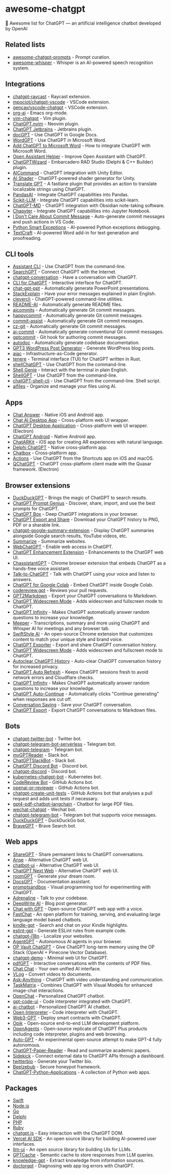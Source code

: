 # awesome-chatgpt

🤖 Awesome list for ChatGPT — an artificial intelligence chatbot developed by OpenAI

## Related lists

- [awesome-chatgpt-prompts](https://github.com/f/awesome-chatgpt-prompts) - Prompt curation.
- [awesome-whisper](https://github.com/sindresorhus/awesome-whisper) - Whisper is an AI-powered speech recognition system.

## Integrations

- [chatgpt-raycast](https://github.com/abielzulio/chatgpt-raycast) - Raycast extension.
- [mpociot/chatgpt-vscode](https://github.com/mpociot/chatgpt-vscode) - VSCode extension.
- [gencay/vscode-chatgpt](https://github.com/gencay/vscode-chatgpt) - VSCode extension.
- [org-ai](https://github.com/rksm/org-ai) - Emacs org-mode.
- [vim-chatgpt](https://github.com/CoderCookE/vim-chatgpt) - Vim plugin.
- [ChatGPT.nvim](https://github.com/jackMort/ChatGPT.nvim) - Neovim plugin.
- [ChatGPT Jetbrains](https://github.com/dromara/ChatGPT) - Jetbrains plugin.
- [docGPT](https://github.com/cesarhuret/docGPT) - Use ChatGPT in Google Docs.
- [WordGPT](https://github.com/filippofinke/WordGPT) - Use ChatGPT in Microsoft Word.
- [Add ChatGPT to Microsoft Word](https://github.com/analyticsinmotion/add-chatgpt-to-microsoft-word) - How to integrate ChatGPT with Microsoft Word.
- [Open Assistant Helper](https://github.com/AnotiaWang/open-assistant-helper) - Improve Open Assistant with ChatGPT.
- [ChatGPTWizard](https://github.com/AliDehbansiahkarbon/ChatGPTWizard) - Embarcadero RAD Studio (Delphi & C++ Builder) plugin.
- [AICommand](https://github.com/keijiro/AICommand) - ChatGPT integration with Unity Editor.
- [AI Shader](https://github.com/keijiro/AIShader) - ChatGPT-powered shader generator for Unity.
- [Translate GPT](https://github.com/ftp27/fastlane-plugin-translate_gpt) - A fastlane plugin that provides an action to translate localizable strings using ChatGPT.
- [PandasAI](https://github.com/gventuri/pandas-ai) - Integrate ChatGPT capabilities into Pandas.
- [Scikit-LLM](https://github.com/iryna-kondr/scikit-llm) - Integrate ChatGPT capabilities into scikit-learn.
- [ChatGPT-MD](https://github.com/bramses/chatgpt-md) - ChatGPT integration with Obsidian note-taking software.
- [Chapyter](https://github.com/chapyter/chapyter) - Integrate ChatGPT capabilities into Jupyter Notebook.
- [I Don't Care About Commit Message](https://github.com/mefengl/vscode-i-dont-care-about-commit-message) - Auto-generate commit messages and push actions in VS Code.
- [Python Smart Exceptions](https://github.com/roma-guru/smart-exceptions) - AI-powered Python exceptions debugging.
- [TextCraft](https://github.com/suncloudsmoon/TextCraft) - AI-powered Word add-in for text generation and proofreading.

## CLI tools

- [Assistant CLI](https://github.com/diciaup/assistant-cli) - Use ChatGPT from the command-line.
- [SearchGPT](https://github.com/tobiasbueschel/search-gpt) - Connect ChatGPT with the Internet.
- [chatgpt-conversation](https://github.com/platelminto/chatgpt-conversation) - Have a conversation with ChatGPT.
- [CLI for ChatGPT](https://github.com/j178/chatgpt) - Interactive interface for ChatGPT.
- [chat-gpt-ppt](https://github.com/williamfzc/chat-gpt-ppt) - Automatically generate PowerPoint presentations.
- [StackExplain](https://github.com/shobrook/stackexplain) - Have your error messages explained in plain English.
- [clevercli](https://github.com/clevercli/clevercli) - ChatGPT-powered command-line utilities.
- [README-AI](https://github.com/eli64s/README-AI) - Automatically generate README files.
- [aicommits](https://github.com/Nutlope/aicommits) - Automatically generate Git commit messages.
- [happycommit](https://github.com/jackbackes/happycommit) - Automatically generate Git commit messages.
- [commit-assist](https://github.com/dejorrit/commit-assist) - Automatically generate Git commit messages.
- [cz-git](https://github.com/Zhengqbbb/cz-git) - Automatically generate Git commit messages.
- [ai-commit](https://github.com/guanguans/ai-commit) - Automatically generate conventional Git commit messages.
- [gptcommit](https://github.com/zurawiki/gptcommit) - Git hook for authoring commit messages.
- [autodoc](https://github.com/context-labs/autodoc) - Automatically generate codebase documentation.
- [GPT3 WordPress Post Generator](https://github.com/nicolaballotta/gpt3-wordpress-post-generator) - Generate WordPress blog posts.
- [aiac](https://github.com/gofireflyio/aiac) - Infrastructure-as-Code generator.
- [tenere](https://github.com/pythops/tenere) - Terminal interface (TUI) for ChatGPT written in Rust.
- [shellChatGPT](https://github.com/mountaineerbr/shellChatGPT) - Use ChatGPT from the command-line.
- [Shell Genie](https://github.com/dylanjcastillo/shell-genie) - Interact with the terminal in plain English.
- [ShellGPT](https://github.com/TheR1D/shell_gpt) - Use ChatGPT from the command-line.
- [chatGPT-shell-cli](https://github.com/0xacx/chatGPT-shell-cli) - Use ChatGPT from the command-line. Shell script.
- [aifiles](https://github.com/jjuliano/aifiles) - Organize and manage your files using AI.

## Apps

- [Chat Answer](https://github.com/bapaws/answer) - Native iOS and Android app.
- [Chat AI Desktop App](https://github.com/sonnylazuardi/chat-ai-desktop) - Cross-platform web UI wrapper.
- [ChatGPT Desktop Application](https://github.com/lencx/ChatGPT) - Cross-platform web UI wrapper. (Electron)
- [ChatGPT Android](https://github.com/skydoves/chatgpt-android) - Native Android app.
- [ChatARKit](https://github.com/trzy/ChatARKit) - iOS app for creating AR experiences with natural language.
- [Delphi ChatGPT](https://github.com/HemulGM/ChatGPT) - Native cross-platform app.
- [Chatbox](https://github.com/Bin-Huang/chatbox) - Cross-platform app.
- [Actions](https://github.com/sindresorhus/Actions) - Use ChatGPT from the Shortcuts app on iOS and macOS.
- [QChatGPT](https://github.com/timamus/QChatGPT) - ChatGPT cross-platform client made with the Quasar framework. (Electron)

## Browser extensions

- [DuckDuckGPT](https://github.com/kudoai/duckduckgpt) - Brings the magic of ChatGPT to search results.
- [ChatGPT Prompt Genius](https://github.com/benf2004/ChatGPT-Prompt-Genius) - Discover, share, import, and use the best prompts for ChatGPT.
- [ChatGPT Box](https://github.com/josStorer/chatGPTBox) - Deep ChatGPT integrations in your browser.
- [ChatGPT Export and Share](https://github.com/liady/ChatGPT-pdf) - Download your ChatGPT history to PNG, PDF or a sharable link.
- [chatgpt-google-summary-extension](https://github.com/sparticleinc/chatgpt-google-summary-extension) - Display ChatGPT summaries alongside Google search results, YouTube videos, etc.
- [Summarize](https://github.com/clmnin/summarize.site) - Summarize websites.
- [WebChatGPT](https://github.com/qunash/chatgpt-advanced) - Enable web access in ChatGPT.
- [ChatGPT Enhancement Extension](https://github.com/sailist/chatgpt-enhancement-extension) - Enhancements to the ChatGPT web UI.
- [ChassistantGPT](https://github.com/idosal/assistant-chat-gpt) - Chrome browser extension that embeds ChatGPT as a hands-free voice assistant.
- [Talk-to-ChatGPT](https://github.com/C-Nedelcu/talk-to-chatgpt) - Talk with ChatGPT using your voice and listen to answers.
- [ChatGPT for Google Colab](https://github.com/ali-h-kudeir/ChatGPT-Google-Colab) - Embed ChatGPT inside Google Colab.
- [codereview.gpt](https://github.com/sturdy-dev/codereview.gpt) - Reviews your pull requests.
- [GPT2Markdown](https://github.com/0xreeko/gpt2markdown) - Export your ChatGPT conversations to Markdown.
- [ChatGPT Widescreen Mode](https://github.com/adamlui/chatgpt-widescreen) - Adds widescreen and fullscreen mode to ChatGPT.
- [ChatGPT Infinity](https://github.com/adamlui/chatgpt-infinity) - Makes ChatGPT automatically answer random questions to increase your knowledge.
- [Meeper](https://github.com/pas1ko/meeper) - Transcriptions, summary and more using ChatGPT and Whisper AI for meetings and any browser tab.
- [SwiftStyle AI](https://github.com/swiftstyleai/swiftstyleai) - An open-source Chrome extension that customizes content to match your unique style and brand voice.
- [ChatGPT Exporter](https://github.com/pionxzh/chatgpt-exporter) - Export and share ChatGPT conversation history.
- [ChatGPT Widescreen Mode](https://github.com/adamlui/chatgpt-widescreen) - Adds widescreen and fullscreen mode to ChatGPT.
- [Autoclear ChatGPT History](https://github.com/adamlui/autoclear-chatgpt-history) - Auto-clear ChatGPT conversation history for increased privacy.
- [ChatGPT Auto Refresh](https://github.com/adamlui/chatgpt-auto-refresh) - Keeps ChatGPT sessions fresh to avoid network errors and Cloudflare checks.
- [ChatGPT Infinity](https://github.com/adamlui/chatgpt-infinity) - Makes ChatGPT automatically answer random questions to increase your knowledge.
- [ChatGPT Auto-Continue](https://github.com/adamlui/chatgpt-auto-continue) - Automatically clicks "Continue generating" when responses are cut off.
- [Conversation Saving](https://github.com/jcubic/chat-gpt) - Save your ChatGPT conversation.
- [ChatGPT Export](https://github.com/yaph/chatgpt-export) - Export ChatGPT conversations to Markdown files.

## Bots

- [chatgpt-twitter-bot](https://github.com/transitive-bullshit/chatgpt-twitter-bot) - Twitter bot.
- [chatgpt-telegram-bot-serverless](https://github.com/franalgaba/chatgpt-telegram-bot-serverless) - Telegram bot.
- [chatgpt-telegram](https://github.com/m1guelpf/chatgpt-telegram) - Telegram bot.
- [myGPTReader](https://github.com/madawei2699/myGPTReader) - Slack bot.
- [ChatGPTSlackBot](https://github.com/pedrorito/ChatGPTSlackBot) - Slack bot.
- [ChatGPT Discord Bot](https://github.com/Zero6992/chatGPT-discord-bot) - Discord bot.
- [chatgpt-discord](https://github.com/m1guelpf/chatgpt-discord) - Discord bot.
- [kubernetes-chatgpt-bot](https://github.com/robusta-dev/kubernetes-chatgpt-bot) - Kubernetes bot.
- [CodeReview Bot](https://github.com/anc95/ChatGPT-CodeReview) - GitHub Actions bot.
- [openai-pr-reviewer](https://github.com/fluxninja/openai-pr-reviewer) - GitHub Actions bot.
- [chatgpt-create-unit-tests](https://github.com/zebroc/chatgpt-create-unit-tests) - GitHub Actions bot that analyses a pull request and adds unit tests if necessary.
- [gpt4-pdf-chatbot-langchain](https://github.com/mayooear/gpt4-pdf-chatbot-langchain) - Chatbot for large PDF files.
- [wechat-chatgpt](https://github.com/fuergaosi233/wechat-chatgpt) - Wechat bot.
- [chatgpt-telegram-bot](https://github.com/karfly/chatgpt_telegram_bot) - Telegram bot that supports voice messages.
- [DuckDuckGPT](https://github.com/kudoai/duckduckgpt) - DuckDuckGo bot.
- [BraveGPT](https://github.com/kudoai/bravegpt) - Brave Search bot.

## Web apps

- [ShareGPT](https://github.com/domeccleston/sharegpt) - Share permanent links to ChatGPT conversations.
- [Anse](https://github.com/anse-app/anse) - Alternative ChatGPT web UI.
- [chatbot-ui](https://github.com/mckaywrigley/chatbot-ui) - Alternative ChatGPT web UI.
- [ChatGPT Next Web](https://github.com/Yidadaa/ChatGPT-Next-Web) - Alternative ChatGPT web UI.
- [roomGPT](https://github.com/Nutlope/roomGPT) - Generate your dream room.
- [DocsGPT](https://github.com/arc53/DocsGPT) - Documentation assistant.
- [promptsandbox](https://github.com/eg9y/promptsandbox.io) - Visual programming tool for experimenting with ChatGPT.
- [Adrenaline](https://github.com/shobrook/adrenaline) - Talk to your codebase.
- [DeepWrite AI](https://github.com/simplysabir/AI-Writing-Assistant) - Blog post generator.
- [Chat with GPT](https://github.com/cogentapps/chat-with-gpt) - Open-source ChatGPT web app with a voice.
- [FastChat](https://github.com/lm-sys/FastChat) - An open platform for training, serving, and evaluating large language model based chatbots.
- [kindle-gpt](https://github.com/mckaywrigley/kindle-gpt) - Search and chat on your Kindle highlights.
- [eslint-gpt](https://github.com/ycjcl868/eslint-gpt) - Generate ESLint rules from example code.
- [chatgpt-i18n](https://github.com/ObservedObserver/chatgpt-i18n) - Localize your websites.
- [AgentGPT](https://github.com/reworkd/AgentGPT) - Autonomous AI agents in your browser.
- [OP Vault ChatGPT](https://github.com/pashpashpash/vault-ai) - Give ChatGPT long-term memory using the OP Stack (OpenAI + Pinecone Vector Database).
- [chatgpt-demo](https://github.com/anse-app/chatgpt-demo) - Minimal web UI for ChatGPT.
- [pdfGPT](https://github.com/bhaskatripathi/pdfGPT) - Interactive conversations with the contents of PDF files.
- [Chat Chat](https://github.com/okisdev/ChatChat) - Your own unified AI interface.
- [VLog](https://github.com/showlab/VLog) - Convert videos to documents.
- [Ask-Anything](https://github.com/OpenGVLab/Ask-Anything) - ChatGPT with video understanding and communication.
- [TaskMatrix](https://github.com/microsoft/TaskMatrix) - Combines ChatGPT with Visual Models for enhanced image-chat interactions.
- [OpenChat](https://github.com/openchatai/OpenChat) - Personalized ChatGPT chatbot.
- [gpt-code-ui](https://github.com/ricklamers/gpt-code-ui) - Code interpreter integrated with ChatGPT.
- [ai-chatbot](https://github.com/vercel-labs/ai-chatbot) - Personalized ChatGPT AI chatbot.
- [Open Interpreter](https://github.com/KillianLucas/open-interpreter) - Code interpreter with ChatGPT.
- [Web3-GPT](https://github.com/Markeljan/Web3GPT) - Deploy smart contracts with ChatGPT.
- [Opik](https://github.com/comet-ml/opik) - Open-source end-to-end LLM development platform.
- [OpenAgents](https://github.com/xlang-ai/OpenAgents) - Open-source replicate of ChatGPT Plus products including code interpreter, plugins and web browsing.
- [Auto-GPT](https://github.com/Significant-Gravitas/Auto-GPT) - An experimental open-source attempt to make GPT-4 fully autonomous.
- [ChatGPT-Paper-Reader](https://github.com/talkingwallace/ChatGPT-Paper-Reader) - Read and summarize academic papers.
- [Sidekick](https://github.com/ai-sidekick/sidekick) - Connect external data to ChatGPT APIs through a dashboard.
- [twitterbio](https://github.com/Nutlope/twitterbio) - Generate your Twitter bio.
- [Beelzebub](https://github.com/mariocandela/beelzebub) - Secure honeypot framework.
- [ChatGPT-Python-Applications](https://github.com/xiaowuc2/ChatGPT-Python-Applications) - A collection of Python web apps.

## Packages

- [Swift](https://github.com/MacPaw/OpenAI)
- [Node.js](https://github.com/transitive-bullshit/chatgpt-api)
- [Go](https://github.com/AlmazDelDiablo/gpt3-5-turbo-go)
- [Delphi](https://github.com/HemulGM/DelphiOpenAI)
- [PHP](https://github.com/openai-php/client)
- [Ruby](https://github.com/alexrudall/ruby-openai)
- [chatgpt.js](https://github.com/kudoai/chatgpt.js) - Easy interaction with the ChatGPT DOM.
- [Vercel AI SDK](https://github.com/vercel-labs/ai) - An open source library for building AI-powered user interfaces.
- [llm-ui](https://github.com/llm-ui-kit/llm-ui) - An open source library for building UIs for LLMs.
- [GPTCache](https://github.com/zilliztech/GPTCache) - Semantic cache to store responses from LLM queries.
- [knowledge-gpt](https://github.com/geeks-of-data/knowledge-gpt) - Extract knowledge from information sources.
- [doctorgpt](https://github.com/ingyamilmolinar/doctorgpt) - Diagnosing web app log errors with ChatGPT.
